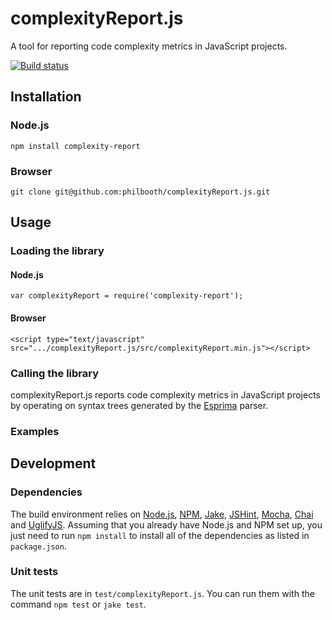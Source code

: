 # complexityReport.js

A tool for reporting code complexity metrics in JavaScript projects.

[![Build status][ci-image]][ci-status]

## Installation

### Node.js

```
npm install complexity-report
```

### Browser

```
git clone git@github.com:philbooth/complexityReport.js.git
```

## Usage

### Loading the library

#### Node.js

```
var complexityReport = require('complexity-report');
```

#### Browser

```
<script type="text/javascript" src=".../complexityReport.js/src/complexityReport.min.js"></script>
```

### Calling the library

complexityReport.js reports code complexity metrics in JavaScript projects by
operating on syntax trees generated by the [Esprima] parser.

### Examples

## Development

### Dependencies

The build environment relies on [Node.js][node], [NPM], [Jake], [JSHint],
[Mocha], [Chai] and [UglifyJS]. Assuming that you already have Node.js
and NPM set up, you just need to run `npm install` to install all of the
dependencies as listed in `package.json`.

### Unit tests

The unit tests are in `test/complexityReport.js`. You can run them with the
command `npm test` or `jake test`.

[ci-image]: https://secure.travis-ci.org/philbooth/complexityReport.js.png?branch=master
[ci-status]: http://travis-ci.org/#!/philbooth/complexityReport.js
[esprima]: http://esprima.org/
[node]: http://nodejs.org/
[npm]: https://npmjs.org/
[jake]: https://github.com/mde/jake
[jshint]: https://github.com/jshint/node-jshint
[mocha]: http://visionmedia.github.com/mocha
[chai]: http://chaijs.com/
[uglifyjs]: https://github.com/mishoo/UglifyJS


